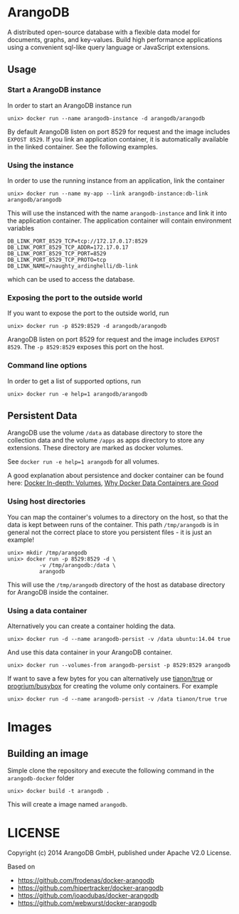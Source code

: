 # ArangoDB

A distributed open-source database with a flexible data model for documents,
graphs, and key-values. Build high performance applications using a convenient
sql-like query language or JavaScript extensions.



## Usage

### Start a ArangoDB instance

In order to start an ArangoDB instance run

    unix> docker run --name arangodb-instance -d arangodb/arangodb

By default ArangoDB listen on port 8529 for request and the image includes
`EXPOST 8529`. If you link an application container, it is automatically
available in the linked container. See the following examples.

### Using the instance

In order to use the running instance from an application, link the container

    unix> docker run --name my-app --link arangodb-instance:db-link arangodb/arangodb
    
This will use the instanced with the name `arangodb-instance` and link it into
the application container. The application container will contain environment
variables

    DB_LINK_PORT_8529_TCP=tcp://172.17.0.17:8529
    DB_LINK_PORT_8529_TCP_ADDR=172.17.0.17
    DB_LINK_PORT_8529_TCP_PORT=8529
    DB_LINK_PORT_8529_TCP_PROTO=tcp
    DB_LINK_NAME=/naughty_ardinghelli/db-link

which can be used to access the database.

### Exposing the port to the outside world

If you want to expose the port to the outside world, run

    unix> docker run -p 8529:8529 -d arangodb/arangodb

ArangoDB listen on port 8529 for request and the image includes `EXPOST
8529`. The `-p 8529:8529` exposes this port on the host.

### Command line options

In order to get a list of supported options, run

    unix> docker run -e help=1 arangodb/arangodb

## Persistent Data

ArangoDB use the volume `/data` as database directory to store the collection
data and the volume `/apps` as apps directory to store any extensions. These
directory are marked as docker volumes.

See `docker run -e help=1 arangodb` for all volumes.

A good explanation about persistence and docker container can be found here:
[Docker In-depth: Volumes](http://container42.com/2014/11/03/docker-indepth-volumes/),
[Why Docker Data Containers are Good](https://medium.com/@ramangupta/why-docker-data-containers-are-good-589b3c6c749e)

### Using host directories

You can map the container's volumes to a directory on the host, so that the data
is kept between runs of the container. This path `/tmp/arangodb` is in general
not the correct place to store you persistent files - it is just an example!

    unix> mkdir /tmp/arangodb
    unix> docker run -p 8529:8529 -d \
              -v /tmp/arangodb:/data \
              arangodb

This will use the `/tmp/arangodb` directory of the host as database directory
for ArangoDB inside the container.

### Using a data container

Alternatively you can create a container holding the data.

    unix> docker run -d --name arangodb-persist -v /data ubuntu:14.04 true

And use this data container in your ArangoDB container.

    unix> docker run --volumes-from arangodb-persist -p 8529:8529 arangodb

If want to save a few bytes for you can alternatively use 
[tianon/true](https://registry.hub.docker.com/u/tianon/true/)
or
[progrium/busybox](https://registry.hub.docker.com/u/progrium/busybox/)
for creating the volume only containers. For example

    unix> docker run -d --name arangodb-persist -v /data tianon/true true

# Images

## Building an image

Simple clone the repository and execute the following command in the
`arangodb-docker` folder

    unix> docker build -t arangodb .

This will create a image named `arangodb`.

# LICENSE

Copyright (c) 2014 ArangoDB GmbH, published under Apache V2.0 License.

Based on

- https://github.com/frodenas/docker-arangodb
- https://github.com/hipertracker/docker-arangodb
- https://github.com/joaodubas/docker-arangodb
- https://github.com/webwurst/docker-arangodb
